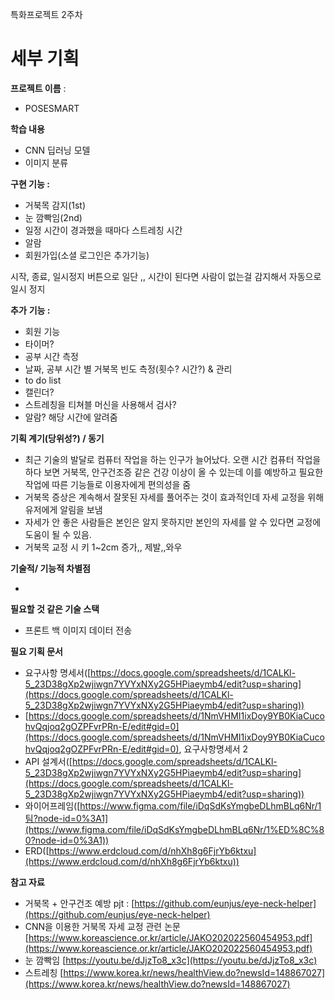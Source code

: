 특화프로젝트 2주차

# 세부 기획

**프로젝트 이름** : 

- POSESMART

**학습 내용**

- CNN 딥러닝 모델
- 이미지 분류

**구현 기능 :** 

- 거북목 감지(1st)
- 눈 깜빡임(2nd)
- 일정 시간이 경과했을 때마다 스트레칭 시간
- 알람
- 회원가입(소셜 로그인은 추가기능)

시작, 종료, 일시정지 버튼으로 일단 ,,  시간이 된다면 사람이 없는걸 감지해서 자동으로 일시 정지

**추가** **기능 :** 

- 회원 기능
- 타이머?
- 공부 시간 측정
- 날짜, 공부 시간 별 거북목 빈도 측정(횟수? 시간?) & 관리
- to do list
- 캘린더?
- 스트레칭을 티쳐블 머신을 사용해서 검사?
- 알람? 해당 시간에 알려줌

**기획 계기(당위성?) / 동기**

- 최근 기술의 발달로 컴퓨터 작업을 하는 인구가 늘어났다. 오랜 시간 컴퓨터 작업을 하다 보면 거북목, 안구건조증 같은 건강 이상이 올 수 있는데 이를 예방하고 필요한 작업에 따른 기능들로 이용자에게 편의성을 줌
- 거북목 증상은 계속해서 잘못된 자세를 풀어주는 것이 효과적인데 자세 교정을 위해 유저에게 알림을 보냄
- 자세가 안 좋은 사람들은 본인은 알지 못하지만 본인의 자세를 알 수 있다면 교정에 도움이 될 수 있음.
- 거북목 교정 시 키 1~2cm 증가,, 제발,,와우

**기술적/ 기능적 차별점** 

- 

**필요할 것 같은 기술 스택**

- 프론트 백 이미지 데이터 전송

**필요 기획 문서**

- 요구사항 명세서([https://docs.google.com/spreadsheets/d/1CALKl-5_23D38gXp2wjiwgn7YVYxNXy2G5HPiaeymb4/edit?usp=sharing](https://docs.google.com/spreadsheets/d/1CALKl-5_23D38gXp2wjiwgn7YVYxNXy2G5HPiaeymb4/edit?usp=sharing))
- [https://docs.google.com/spreadsheets/d/1NmVHMI1ixDoy9YB0KiaCucohvQqjoq2gOZPFvrPRn-E/edit#gid=0](https://docs.google.com/spreadsheets/d/1NmVHMI1ixDoy9YB0KiaCucohvQqjoq2gOZPFvrPRn-E/edit#gid=0),  요구사항명세서 2
- API 설계서([https://docs.google.com/spreadsheets/d/1CALKl-5_23D38gXp2wjiwgn7YVYxNXy2G5HPiaeymb4/edit?usp=sharing](https://docs.google.com/spreadsheets/d/1CALKl-5_23D38gXp2wjiwgn7YVYxNXy2G5HPiaeymb4/edit?usp=sharing))
- 와이어프레임([https://www.figma.com/file/iDqSdKsYmgbeDLhmBLq6Nr/1팀?node-id=0%3A1](https://www.figma.com/file/iDqSdKsYmgbeDLhmBLq6Nr/1%ED%8C%80?node-id=0%3A1))
- ERD([https://www.erdcloud.com/d/nhXh8g6FjrYb6ktxu](https://www.erdcloud.com/d/nhXh8g6FjrYb6ktxu))

**참고 자료**

- 거북목 + 안구건조 예방 pjt : [https://github.com/eunjus/eye-neck-helper](https://github.com/eunjus/eye-neck-helper)
- CNN을 이용한 거북목 자세 교정 관련 논문 [https://www.koreascience.or.kr/article/JAKO202022560454953.pdf](https://www.koreascience.or.kr/article/JAKO202022560454953.pdf)
- 눈 깜빡임 [https://youtu.be/dJjzTo8_x3c](https://youtu.be/dJjzTo8_x3c)
- 스트레칭 [https://www.korea.kr/news/healthView.do?newsId=148867027](https://www.korea.kr/news/healthView.do?newsId=148867027)